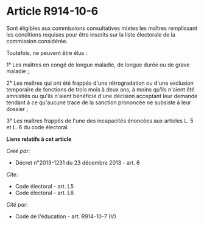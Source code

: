 # Article R914-10-6

Sont éligibles aux commissions consultatives mixtes les maîtres remplissant les conditions requises pour être inscrits sur la
liste électorale de la commission considérée. 

Toutefois, ne peuvent être élus : 

1° Les maîtres en congé de longue maladie, de longue durée ou de grave maladie ; 

2° Les maîtres qui ont été frappés d'une rétrogradation ou d'une exclusion temporaire de fonctions de trois mois à deux ans,
à moins qu'ils n'aient été amnistiés ou qu'ils n'aient bénéficié d'une décision acceptant leur demande tendant à ce qu'aucune
trace de la sanction prononcée ne subsiste à leur dossier ; 

3° Les maîtres frappés de l'une des incapacités énoncées aux articles L. 5 et L. 6 du code électoral.

**Liens relatifs à cet article**

_Créé par_:

  - Décret n°2013-1231 du 23 décembre 2013 - art. 6

_Cite_:

  - Code électoral - art. L5
  - Code électoral - art. L6

_Cité par_:

  - Code de l'éducation - art. R914-10-7 (V)
